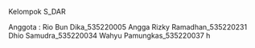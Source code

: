Kelompok S_DAR

Anggota :
Rio Bun Dika_535220005
Angga Rizky Ramadhan_535220231
Dhio Samudra_535220034
Wahyu Pamungkas_535220037
h
